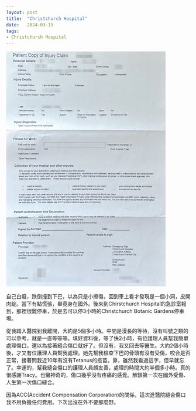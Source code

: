 ```yaml
---
layout: post
title:  "Christchurch Hospital"
date:   2024-03-15
tags:
- Christchurch Hospital
---
```

![Patient Copy of Injury Claim](/media/2024-03-15-Patient-Copy-of-Injury-Claim.png)

自己白癡，跌倒撞到下巴，以為只是小擦傷，回到車上看才發現是一個小洞，皮開肉綻。當下有點慌張，畢竟身在國外。後來到Chirstchurch Hospital的急診室報到，那裡很難停車，於是去可以停3小時的Christchurch Botanic Gardens停車場。

從我踏入醫院到我離開，大約是5個多小時。中間是漫長的等待，沒有叫號之類的可以參考，就是一直等等等。填好資料後，等了快2小時，有位護理人員幫我簡單處理傷口，還以為接著縫合傷口就好了。但沒有，我又回去等醫生。大約2個小時後，才又有位護理人員幫我處理。她先幫我檢查下巴的骨頭有沒有受傷，咬合是否正常，接著問我近10年有沒有Tetanus的疫苗。靠，雖然我看過這字，但早就忘了。幸運的，幫我縫合傷口的護理人員頗友善，處理的時間大約半個多小時。真的很感謝Tracy。也蠻神奇的，傷口幾乎沒有疼痛的感覺。解鎖第一次在國外受傷、人生第一次傷口縫合。

因為ACC(Accident Compensation Corporation)的關係，這次進醫院縫合傷口我不用負擔任何費用。下次出沒在外不要那麼野。